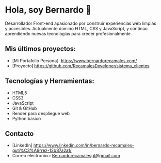 # Hola, soy Bernardo 👋

Desarrollador Front-end apasionado por construir experiencias web limpias y accesibles. Actualmente domino HTML, CSS y JavaScript, y continúo aprendiendo nuevas tecnologías para crecer profesionalmente.

## Mis últimos proyectos:

- [Mi Portafolio Persona]. https://www.bernardorecamales.com/
- [Proyecto] https://github.com/RecamalesDeveloper/sistema_clientes

## Tecnologías y Herramientas:

- HTML5
- CSS3
- JavaScript
- Git & GitHub
- Render para despliegue web
- Python basico

## Contacto

- [LinkedIn] https://www.linkedin.com/in/bernardo-recamales-guti%C3%A9rrez-13b87a2a1/
- Correo electrónico: Bernardorecamalesgt@gmail.com

